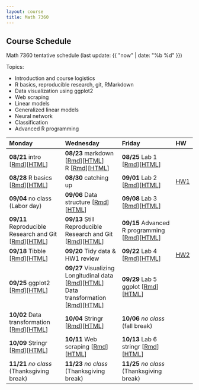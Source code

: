 ```yaml
---
layout: course
title: Math 7360
---
```


## Course Schedule

Math 7360 tentative schedule
(last update: {{ "now" | date: "%b %d" }})

<!---->

Topics:

- Introduction and course logistics
- R basics, reproducible research, git, RMarkdown
- Data visualization using ggplot2
- Web scraping
- Linear models
- Generalized linear models
- Neural network
- Classification
- Advanced R programming


| Monday | Wednesday | Friday | HW |
|:-----------|:-----------|:------------|:---|
| **08/21** intro [[Rmd](../lectures/01-intro/intro.Rmd)][[HTML](../lectures/01-intro/intro.html)]  | **08/23** markdown [[Rmd](../lectures/02-Markdown/Markdown.Rmd)][[HTML](../lectures/02-Markdown/Markdown.html)] <br>  R [[Rmd](../lectures/03-R/R.Rmd)][[HTML](../lectures/03-R/R.html)]| **08/25** Lab 1 [[Rmd](../lectures/lab-01-preparations/lab_01_preparation.Rmd)][[HTML](../lectures/lab-01-preparations/lab_01_preparation.html)] | |
| **08/28** R basics [[Rmd](../lectures/04-R_cont/R_cont.Rmd)][[HTML](../lectures/04-R_cont/R_cont.html)]  | **08/30** catching up | **09/01** Lab 2 [[Rmd](../lectures/lab-02-Basics/lab_02_R_basics.Rmd)][[HTML](../lectures/lab-02-Basics/lab_02_R_basics.html)] |  [HW1](../HW/HW1/HW1_Fall_2023.pdf)|
|**09/04** no class (Labor day)| **09/06** Data structure [[Rmd](../lectures/06-Data_structure/Data_Structure.Rmd)][[HTML](../lectures/06-Data_structure/Data_Structure.html)]  | **09/08** Lab 3 [[Rmd](../lectures/lab-03-Functions/lab_03_Functions.Rmd)][[HTML](../lectures/lab-03-Functions/lab_03_Functions.html)] | 
| **09/11** Reproducible Research and Git [[Rmd](../lectures/05-Git/Git.Rmd)][[HTML](../lectures/05-Git/Git.html)] | **09/13** Still Reproducible Research and Git [[Rmd](../lectures/05-Git/Git.Rmd)][[HTML](../lectures/05-Git/Git.html)] | **09/15** Advanced R programming [[Rmd](../lectures/08-R_programming/advr.Rmd)][[HTML](../lectures/08-R_programming/advr.html)]  | |
| **09/18** Tibble [[Rmd](../lectures/09-Tidy/Tidy.Rmd)][[HTML](../lectures/09-Tidy/Tidy.html)]  | **09/20** Tidy data & HW1 review | **09/22** Lab 4 [[Rmd](../lectures/lab-04-Git/lab_04_git.Rmd)][[HTML](../lectures/lab-04-Git/lab_04_git.html)] | [HW2](../HW/HW2/HW2.html)|
| **09/25** ggplot2 [[Rmd](../lectures/10-ggplot2/ggplot2.Rmd)][[HTML](../lectures/10-ggplot2/ggplot2.html)] | **09/27** Visualizing Longitudinal data [[Rmd](../lectures/10-ggplot2/longitudinal.Rmd)][[HTML](../lectures/10-ggplot2/longitudinal.html)] <br> Data transformation [[Rmd](../lectures/11-transformation/transformation.Rmd)][[HTML](../lectures/11-transformation/transformation.html)] | **09/29** Lab 5 ggplot [[Rmd](../lectures/lab-05-ggplot/lab_05_ggplot2.Rmd)][[HTML](../lectures/lab-05-ggplot/lab_05_ggplot2.html)] | |
| **10/02** Data transformation [[Rmd](../lectures/11-transformation/transformation.Rmd)][[HTML](../lectures/11-transformation/transformation.html)] | **10/04** Stringr [[Rmd](../lectures/12-strings/stringr.Rmd)][[HTML](../lectures/12-strings/stringr.html)] | **10/06** _no class_ (fall break) | |
| **10/09** Stringr [[Rmd](../lectures/12-strings/stringr.Rmd)][[HTML](../lectures/12-strings/stringr.html)] | **10/11** Web scraping [[Rmd](../lectures/13-scraping/scraping.Rmd)][[HTML](../lectures/13-scraping/scraping.html)]| **10/13** Lab 6 stringr [[Rmd](../lectures/lab-06-stringr/lab_06_stringr.Rmd)][[HTML](../lectures/lab-06-stringr/lab_06_stringr.html)] | |
| **11/21** _no class_ (Thanksgiving break) | **11/23** _no class_ (Thanksgiving break) | **11/25** _no class_ (Thanksgiving break) | |

